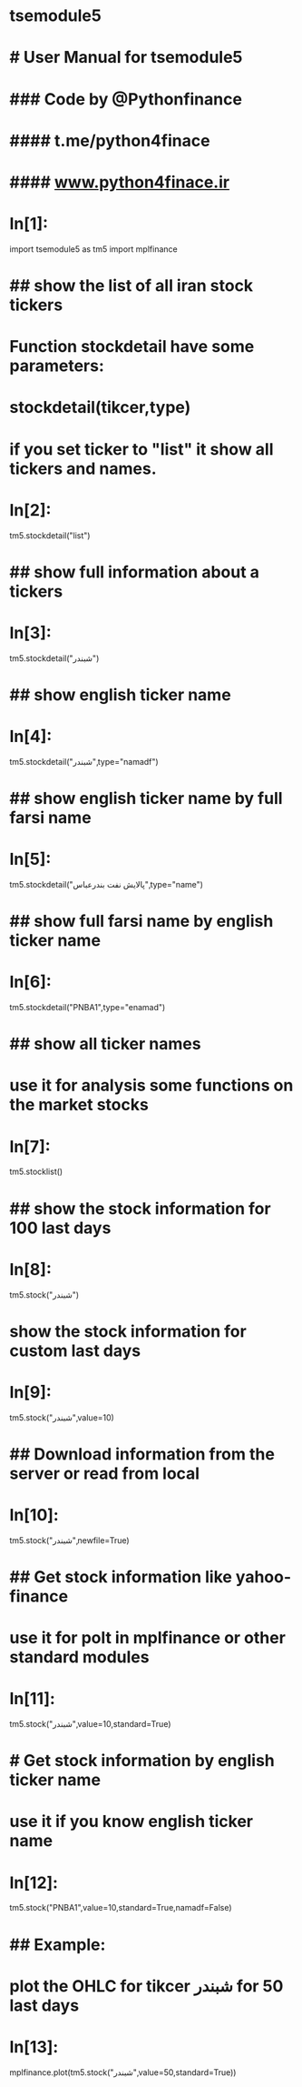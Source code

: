 # tsemodule5
# # User Manual for tsemodule5
# ### Code by @Pythonfinance
# #### t.me/python4finace
# #### www.python4finace.ir

# In[1]:


import tsemodule5 as tm5
import mplfinance


# ## show the list of all iran stock tickers 
# Function stockdetail have some parameters:
# stockdetail(tikcer,type)
# if you set ticker to "list" it show all tickers and names.

# In[2]:


tm5.stockdetail("list")


# ## show full information about a tickers 

# In[3]:


tm5.stockdetail("شبندر")


# ## show english ticker name 

# In[4]:


tm5.stockdetail("شبندر",type="namadf")


# ## show english ticker name by full farsi name 

# In[5]:


tm5.stockdetail("پالايش نفت بندرعباس",type="name")


# ## show full farsi name by english ticker name

# In[6]:


tm5.stockdetail("PNBA1",type="enamad")


# ## show all ticker names 
# use it for analysis some functions on the market stocks
# 

# In[7]:


tm5.stocklist()


# ## show the stock information for 100 last days

# In[8]:


tm5.stock("شبندر")


# show the stock information for custom last days

# In[9]:


tm5.stock("شبندر",value=10)


# ## Download information from the server or read from local

# In[10]:


tm5.stock("شبندر",newfile=True)


# ## Get stock information like yahoo-finance
# use it for polt in mplfinance or other standard modules

# In[11]:


tm5.stock("شبندر",value=10,standard=True)


# # Get stock information by english ticker name
# use it if you know english ticker name

# In[12]:


tm5.stock("PNBA1",value=10,standard=True,namadf=False)


# ## Example:
#     plot the OHLC for tikcer شبندر for 50 last days

# In[13]:


mplfinance.plot(tm5.stock("شبندر",value=50,standard=True))


